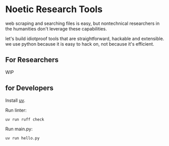 # Noetic Research Tools

web scraping and searching files is easy, but nontechnical researchers in the humanities don't leverage these capabilities.

let's build idiotproof tools that are straightforward, hackable and extensible. we use python because it is easy to hack on, not because it's efficient.

## For Researchers

WIP

## for Developers

Install [uv](https://github.com/astral-sh/uv).

Run linter:

```uv run ruff check```

Run main.py:

```uv run hello.py```
